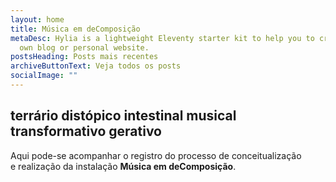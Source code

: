 ```yaml
---
layout: home
title: Música em deComposição
metaDesc: Hylia is a lightweight Eleventy starter kit to help you to create your
  own blog or personal website.
postsHeading: Posts mais recentes
archiveButtonText: Veja todos os posts
socialImage: ""
---
```

## terrário distópico intestinal musical transformativo gerativo

Aqui pode-se acompanhar o registro do processo de conceitualização<br/> e realização da instalação **Música em deComposição**.
